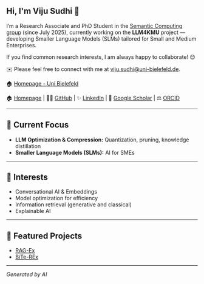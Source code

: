 ## Hi, I'm Viju Sudhi 👋

I’m a Research Associate and PhD Student in the [Semantic Computing group](https://www.semantic-computing.de/) (since July 2025), currently working on the **LLM4KMU** project — developing Smaller Language Models (SLMs) tailored for Small and Medium Enterprises.

If you find common research interests, I am always happy to collaborate! 😊 

✉️ Please feel free to connect with me at viju.sudhi@uni-bielefeld.de.

🏠 [Homepage - Uni Bielefeld](https://www.uni-bielefeld.de/fakultaeten/technische-fakultaet/arbeitsgruppen/semantic-computing/team/viju-sudhi/) 

🏠 [Homepage](https://vijusudhi.github.io/) | 👨‍💻 [GitHub](https://github.com/vijusudhi) | ✨ [LinkedIn](https://www.linkedin.com/in/viju-sudhi) | 🏢 [Google Scholar](https://scholar.google.com/citations?user=JNymskMAAAAJ&hl=en) | ⚖️ [ORCID](http://orcid.org/0009-0009-0325-7526) 

---

## 🔬 Current Focus

- **LLM Optimization & Compression:** Quantization, pruning, knowledge distillation
- **Smaller Language Models (SLMs):** AI for SMEs
---

## 🌱 Interests

- Conversational AI & Embeddings
- Model optimization for efficiency
- Information retrieval (generative and classical)
- Explainable AI

---

## 🚀 Featured Projects

- [RAG-Ex](https://github.com/fraunhofer-iais/explainable-lms)
- [BiTe-REx](https://github.com/vijusudhi/bite-rex)
---

*Generated by AI*
